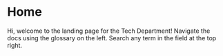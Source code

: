 # Home

Hi, welcome to the landing page for the Tech Department! Navigate the docs using the glossary on the left. Search any term in the field at the top right.
